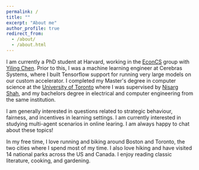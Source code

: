 ```yaml
---
permalink: /
title: ""
excerpt: "About me"
author_profile: true
redirect_from: 
  - /about/
  - /about.html
---
```


I am currently a PhD student at Harvard, working in the [EconCS](https://econcs.seas.harvard.edu/) group with [Yiling Chen](https://yiling.seas.harvard.edu/). Prior to this, I was a machine learning engineer at Cerebras Systems, where I built Tensorflow support for running very large models on our custom accelerator. I completed my Master's degree in computer science at the [University of Toronto](https://web.cs.toronto.edu) where I was supervised by [Nisarg Shah](http://www.cs.toronto.edu/~nisarg/), and my bachelors degree in electrical and computer engineering from the same institution.

I am generally interested in questions related to strategic behaviour, fairness, and incentives in learning settings. I am currently interested in studying multi-agent scenarios in online learing. I am always happy to chat about these topics!

In my free time, I love running and biking around Boston and Toronto, the two cities where I spend most of my time. I also love hiking and have visited 14 national parks across the US and Canada. I enjoy reading classic literature, cooking, and gardening. 

<!---

Recent 
======
* **2024**
  * Our paper [Equilibrium of Data Markets with Externality](https://arxiv.org/abs/2302.08012) was accepted at ICML 2024!
  * Our paper [Multi-Sender Persuasion - A Computational Perspective](https://arxiv.org/abs/2402.04971) was accpeted at ICML 2024!
  * Our paper [A Persuasive Approach to Combating Misinformation](https://arxiv.org/abs/2310.12065) was accepted at ICML 2024!
  * Our paper [Social Environment Design](https://arxiv.org/pdf/2402.14090) was accepted at ICML 2024!
    
* **2023**
  * Our paper [Proportionally Fair Online Allocation of Public Goods with Predictions](https://arxiv.org/abs/2209.15305) was accepted at IJCAI 2023!
   
* **2022**
  * I joined the [EconCS](https://econcs.seas.harvard.edu/) group at Harvard to start my PhD, and work with [Yiling Chen](https://yiling.seas.harvard.edu/). 
  
* **2021**
  * Our paper, [Fair Algorithms for Multi-Agent Multi-Armed Bandits](https://arxiv.org/abs/2007.06699), was accepted at NeurIPS 2021!
  
* **2020**
    * Our paper, [The Effect of Strategic Noise on Linear Regression](https://arxiv.org/abs/2007.07316), was accepted at AAMAS 2020!
    * Our paper, [Designing Fairly Fair Classifiers via Economic Fairness Notions](https://safwanhossain.github.io/files/envy_equity.pdf), was accepted at WWW 2020 with Oral!
    * Our paper, [Analyzing Text Specific vs Blackbox Fairness Algorithms in Multimodal Clinical NLP](https://safwanhossain.github.io/files/clinical_nlp.pdf), was selected as the best short paper at the 3rd Clinical Natural Language Processing Workshop at EMNLP!
    * I have joined [Cerebras Systems](https://www.cerebras.net/) as a Machine Learning Engineer! Cerebras builds the world's most powerful chip using wafer-scale integration to accelerate artificial intelligence by orders of magnitude. I will be initially working on the ML Frameworks team to provide integration with libraries like pyTorch and Tensorflow.
    * Our paper, [The surprising power of hiding information in facility location](https://safwanhossain.github.io/files/hiding.pdf), was accepted at AAAI 2020!
   
* **2019**
    * Our paper, *JacNet: Learning Functions with Structured Jacobians* was accepted at the Invertible Neural Nets and Normalizing Flows workshop at ICML 2019!
    * Our paper, *Generative Adversarial Networks for text using word2vec intermediaries* was accepted at the 4th Workshop on Representation Learning at ACL 2019!
    * Our paper, *The surprising power of hiding information in facility location*, was accepted at AAAI 2020! [paper](https://safwanhossain.github.io/files/hiding.pdf)
    * Began my internship at [Xanadu](https://www.xanadu.ai/), a quantum computing research firm, as part of a Mitacs internship. I am investigating the potential of multiple quantum circuits connected classically for machine learning applications
-->
